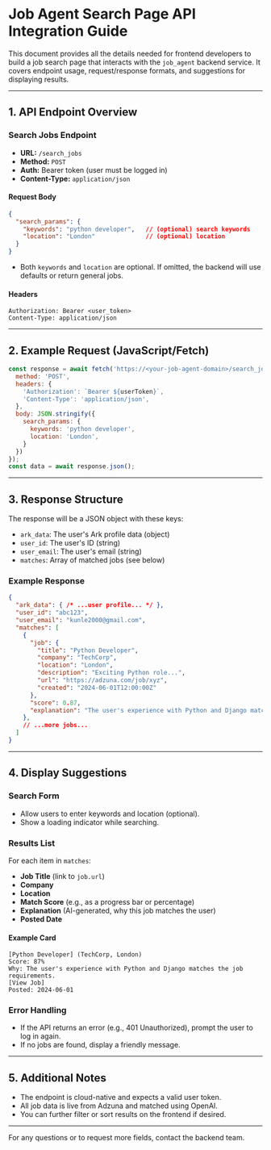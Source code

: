 # Job Agent Search Page API Integration Guide

This document provides all the details needed for frontend developers to build a job search page that interacts with the `job_agent` backend service. It covers endpoint usage, request/response formats, and suggestions for displaying results.

---

## 1. API Endpoint Overview

### Search Jobs Endpoint
- **URL:** `/search_jobs`
- **Method:** `POST`
- **Auth:** Bearer token (user must be logged in)
- **Content-Type:** `application/json`

#### Request Body
```json
{
  "search_params": {
    "keywords": "python developer",   // (optional) search keywords
    "location": "London"              // (optional) location
  }
}
```
- Both `keywords` and `location` are optional. If omitted, the backend will use defaults or return general jobs.

#### Headers
```
Authorization: Bearer <user_token>
Content-Type: application/json
```

---

## 2. Example Request (JavaScript/Fetch)
```js
const response = await fetch('https://<your-job-agent-domain>/search_jobs', {
  method: 'POST',
  headers: {
    'Authorization': `Bearer ${userToken}`,
    'Content-Type': 'application/json',
  },
  body: JSON.stringify({
    search_params: {
      keywords: 'python developer',
      location: 'London',
    }
  })
});
const data = await response.json();
```

---

## 3. Response Structure

The response will be a JSON object with these keys:
- `ark_data`: The user's Ark profile data (object)
- `user_id`: The user's ID (string)
- `user_email`: The user's email (string)
- `matches`: Array of matched jobs (see below)

### Example Response
```json
{
  "ark_data": { /* ...user profile... */ },
  "user_id": "abc123",
  "user_email": "kunle2000@gmail.com",
  "matches": [
    {
      "job": {
        "title": "Python Developer",
        "company": "TechCorp",
        "location": "London",
        "description": "Exciting Python role...",
        "url": "https://adzuna.com/job/xyz",
        "created": "2024-06-01T12:00:00Z"
      },
      "score": 0.87,
      "explanation": "The user's experience with Python and Django matches the job requirements."
    },
    // ...more jobs...
  ]
}
```

---

## 4. Display Suggestions

### Search Form
- Allow users to enter keywords and location (optional).
- Show a loading indicator while searching.

### Results List
For each item in `matches`:
- **Job Title** (link to `job.url`)
- **Company**
- **Location**
- **Match Score** (e.g., as a progress bar or percentage)
- **Explanation** (AI-generated, why this job matches the user)
- **Posted Date**

#### Example Card
```
[Python Developer] (TechCorp, London)
Score: 87%
Why: The user's experience with Python and Django matches the job requirements.
[View Job]
Posted: 2024-06-01
```

### Error Handling
- If the API returns an error (e.g., 401 Unauthorized), prompt the user to log in again.
- If no jobs are found, display a friendly message.

---

## 5. Additional Notes
- The endpoint is cloud-native and expects a valid user token.
- All job data is live from Adzuna and matched using OpenAI.
- You can further filter or sort results on the frontend if desired.

---

For any questions or to request more fields, contact the backend team. 